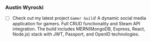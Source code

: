 ### Austin Wyrocki
- [ ] Check out my latest project ```Gamer Guild```! A dynamic social media application for gamers. Full CRUD functionality and Steam API integration. The build includes MERN(MongoDB, Express, React, Node.js) stack with JWT, Passport, and OpenID technologies.

<!---
awyrocki/awyrocki is a ✨ special ✨ repository because its `README.md` (this file) appears on your GitHub profile.
You can click the Preview link to take a look at your changes.
--->
